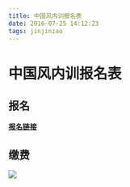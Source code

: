 ```yaml
---
title: 中国风内训报名表
date: 2016-07-25 14:12:23
tags: jinjiniao
---
```


# 中国风内训报名表

## 报名

**[报名链接](https://www.wjx.top/m/26386722.aspx)**

## 缴费

![](/images/jinjiniao/jinjiniao_pay_中国风内训报名表.jpg)
